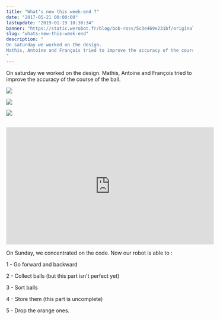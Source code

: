 ```yaml
---
title: "What's new this week-end ?"
date: "2017-05-21 00:00:00"
lastupdate: "2019-01-19 10:30:34"
banner: "https://static.werobot.fr/blog/bob-ross/5c3e469e231bf/original.jpg"
slug: "whats-new-this-week-end"
description: " 
On saturday we worked on the design.
Mathis, Antoine and François tried to improve the accuracy of the course of the ball.
"
---
```

On saturday we worked on the design.
Mathis, Antoine and François tried to improve the accuracy of the course of the ball.

![](https://static.werobot.fr/blog/bob-ross/5c3e469ea662e/50.jpg)

![](https://static.werobot.fr/blog/bob-ross/5c3e469f158f8/50.jpg)

![](https://static.werobot.fr/blog/bob-ross/5c3e469f76001/50.jpg)

<br>
<iframe width="560" height="315" src="https://www.youtube-nocookie.com/embed/D4bqhBrtKeM" frameborder="0" allow="accelerometer; autoplay; encrypted-media; gyroscope; picture-in-picture" allowfullscreen></iframe>

<br>

On Sunday, we concentrated on the code. Now our robot is able to :

1 - Go forward and backward

2 - Collect balls (but this part isn't perfect yet)

3 - Sort balls

4 - Store them (this part is uncomplete)

5 - Drop the orange ones.  
    